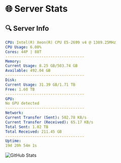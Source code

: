 # 🌐 Server Stats
## 🔍 Server Info
```yaml
CPU: Intel(R) Xeon(R) CPU E5-2699 v4 @ 1389.25MHz
CPU Usage: 6.00%
Cores: 44P | 88T
-----------------------------------
Memory:
Current Usage: 8.25 GB/503.74 GB
Available: 492.04 GB
-----------------------------------
Disk:
Current Usage: 31.39 GB/1.71 TB
Free: 1.60 TB
-----------------------------------
GPU:
No GPU detected
-----------------------------------
Network:
Current Transfer (Sent): 502.78 KB/s
Current Transfer (Received): 65.17 KB/s
Total Sent: 1.02 TB
Total Received: 211.45 GB
-----------------------------------
Uptime:
19d 20h 54m 1s
```
![GitHub Stats](https://img.shields.io/badge/Updated-2025-05-09_14:02:49-blue)